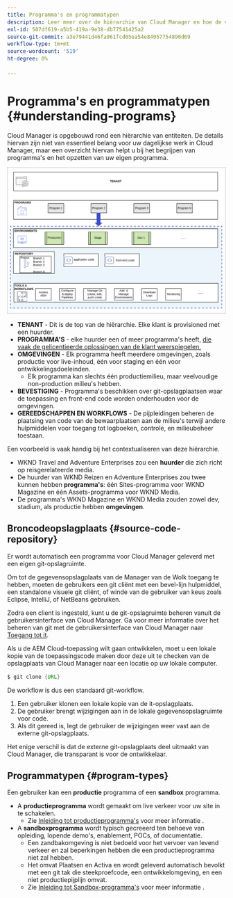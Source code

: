 ```yaml
---
title: Programma's en programmatypen
description: Leer meer over de hiërarchie van Cloud Manager en hoe de verschillende typen programma's in de structuur passen en hoe ze verschillen.
exl-id: 507df619-a5b5-419a-9e38-db77541425a2
source-git-commit: a3e79441d46fa961fcd05ea54e84957754890d69
workflow-type: tm+mt
source-wordcount: '519'
ht-degree: 0%

---
```



# Programma&#39;s en programmatypen {#understanding-programs}

Cloud Manager is opgebouwd rond een hiërarchie van entiteiten. De details hiervan zijn niet van essentieel belang voor uw dagelijkse werk in Cloud Manager, maar een overzicht hiervan helpt u bij het begrijpen van programma&#39;s en het opzetten van uw eigen programma.

![Hiërarchie van Cloud Manager](assets/program-types1.png)

* **TENANT** - Dit is de top van de hiërarchie. Elke klant is provisioned met een huurder.
* **PROGRAMMA&#39;S** - elke huurder een of meer programma&#39;s heeft, [die vaak de gelicentieerde oplossingen van de klant weerspiegelen.](introduction-production-programs.md)
* **OMGEVINGEN** - Elk programma heeft meerdere omgevingen, zoals productie voor live-inhoud, één voor staging en één voor ontwikkelingsdoeleinden.
   * Elk programma kan slechts één productiemilieu, maar veelvoudige non-production milieu&#39;s hebben.
* **BEVESTIGING** - Programma&#39;s beschikken over git-opslagplaatsen waar de toepassing en front-end code worden onderhouden voor de omgevingen.
* **GEREEDSCHAPPEN EN WORKFLOWS** - De pijpleidingen beheren de plaatsing van code van de bewaarplaatsen aan de milieu&#39;s terwijl andere hulpmiddelen voor toegang tot logboeken, controle, en milieubeheer toestaan.

Een voorbeeld is vaak handig bij het contextualiseren van deze hiërarchie.

* WKND Travel and Adventure Enterprises zou een **huurder** die zich richt op reisgerelateerde media.
* De huurder van WKND Reizen en Adventure Enterprises zou twee kunnen hebben **programma&#39;s**: één Sites-programma voor WKND Magazine en één Assets-programma voor WKND Media.
* De programma&#39;s WKND Magazine en WKND Media zouden zowel dev, stadium, als productie hebben **omgevingen**.

## Broncodeopslagplaats {#source-code-repository}

Er wordt automatisch een programma voor Cloud Manager geleverd met een eigen git-opslagruimte.

Om tot de gegevensopslagplaats van de Manager van de Wolk toegang te hebben, moeten de gebruikers een git cliënt met een bevel-lijn hulpmiddel, een standalone visuele git cliënt, of winde van de gebruiker van keus zoals Eclipse, IntelliJ, of NetBeans gebruiken.

Zodra een client is ingesteld, kunt u de git-opslagruimte beheren vanuit de gebruikersinterface van Cloud Manager. Ga voor meer informatie over het beheren van git met de gebruikersinterface van Cloud Manager naar [Toegang tot it](/help/implementing/cloud-manager/managing-code/accessing-repos.md).

Als u de AEM Cloud-toepassing wilt gaan ontwikkelen, moet u een lokale kopie van de toepassingscode maken door deze uit te checken van de opslagplaats van Cloud Manager naar een locatie op uw lokale computer.

```java
$ git clone {URL}
```

De workflow is dus een standaard git-workflow.

1. Een gebruiker klonen een lokale kopie van de it-opslagplaats.
1. De gebruiker brengt wijzigingen aan in de lokale gegevensopslagruimte voor code.
1. Als dit gereed is, legt de gebruiker de wijzigingen weer vast aan de externe git-opslagplaats.

Het enige verschil is dat de externe git-opslagplaats deel uitmaakt van Cloud Manager, die transparant is voor de ontwikkelaar.

## Programmatypen {#program-types}

Een gebruiker kan een **productie** programma of een **sandbox** programma.

* A **productieprogramma** wordt gemaakt om live verkeer voor uw site in te schakelen.
   * Zie [Inleiding tot productieprogramma&#39;s](/help/implementing/cloud-manager/getting-access-to-aem-in-cloud/introduction-production-programs.md) voor meer informatie .
* A **sandboxprogramma** wordt typisch gecreeerd ten behoeve van opleiding, lopende demo&#39;s, enablement, POCs, of documentatie.
   * Een zandbakomgeving is niet bedoeld voor het vervoer van levend verkeer en zal beperkingen hebben die een productieprogramma niet zal hebben.
   * Het omvat Plaatsen en Activa en wordt geleverd automatisch bevolkt met een git tak die steekproefcode, een ontwikkelomgeving, en een niet productiepijplijn omvat.
   * Zie [Inleiding tot Sandbox-programma&#39;s](/help/implementing/cloud-manager/getting-access-to-aem-in-cloud/introduction-sandbox-programs.md) voor meer informatie .
